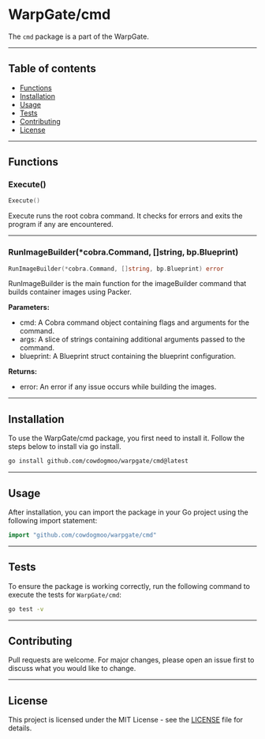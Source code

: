 # WarpGate/cmd

The `cmd` package is a part of the WarpGate.

---

## Table of contents

- [Functions](#functions)
- [Installation](#installation)
- [Usage](#usage)
- [Tests](#tests)
- [Contributing](#contributing)
- [License](#license)

---

## Functions

### Execute()

```go
Execute()
```

Execute runs the root cobra command. It checks for errors and exits
the program if any are encountered.

---

### RunImageBuilder(*cobra.Command, []string, bp.Blueprint)

```go
RunImageBuilder(*cobra.Command, []string, bp.Blueprint) error
```

RunImageBuilder is the main function for the imageBuilder command
that builds container images using Packer.

**Parameters:**

- cmd: A Cobra command object containing flags and arguments for the command.
- args: A slice of strings containing additional arguments passed to the command.
- blueprint: A Blueprint struct containing the blueprint configuration.

**Returns:**

- error: An error if any issue occurs while building the images.

---

## Installation

To use the WarpGate/cmd package, you first need to install it.
Follow the steps below to install via go install.

```bash
go install github.com/cowdogmoo/warpgate/cmd@latest
```

---

## Usage

After installation, you can import the package in your Go project
using the following import statement:

```go
import "github.com/cowdogmoo/warpgate/cmd"
```

---

## Tests

To ensure the package is working correctly, run the following
command to execute the tests for `WarpGate/cmd`:

```bash
go test -v
```

---

## Contributing

Pull requests are welcome. For major changes,
please open an issue first to discuss what
you would like to change.

---

## License

This project is licensed under the MIT
License - see the [LICENSE](https://github.com/CowDogMoo/WarpGate/blob/main/LICENSE)
file for details.
